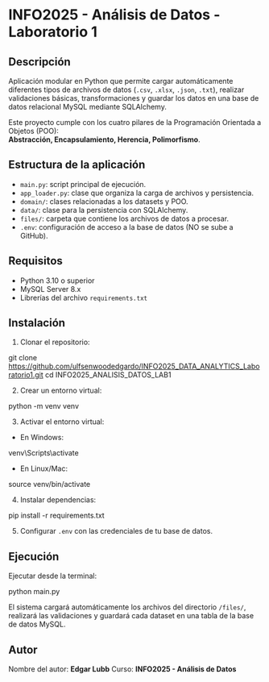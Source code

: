 # INFO2025 - Análisis de Datos - Laboratorio 1

## Descripción

Aplicación modular en Python que permite cargar automáticamente diferentes tipos de archivos de datos (`.csv`, `.xlsx`, `.json`, `.txt`), realizar validaciones básicas, transformaciones y guardar los datos en una base de datos relacional MySQL mediante SQLAlchemy.

Este proyecto cumple con los cuatro pilares de la Programación Orientada a Objetos (POO):  
**Abstracción, Encapsulamiento, Herencia, Polimorfismo**.

## Estructura de la aplicación

- `main.py`: script principal de ejecución.
- `app_loader.py`: clase que organiza la carga de archivos y persistencia.
- `domain/`: clases relacionadas a los datasets y POO.
- `data/`: clase para la persistencia con SQLAlchemy.
- `files/`: carpeta que contiene los archivos de datos a procesar.
- `.env`: configuración de acceso a la base de datos (NO se sube a GitHub).

## Requisitos

- Python 3.10 o superior
- MySQL Server 8.x
- Librerías del archivo `requirements.txt`

## Instalación

1. Clonar el repositorio:

git clone https://github.com/ulfsenwoodedgardo/INFO2025_DATA_ANALYTICS_Laboratorio1.git
cd INFO2025_ANALISIS_DATOS_LAB1

2. Crear un entorno virtual:

python -m venv venv

3. Activar el entorno virtual:

* En Windows:

venv\Scripts\activate

* En Linux/Mac:

source venv/bin/activate

4. Instalar dependencias:

pip install -r requirements.txt

5. Configurar `.env` con las credenciales de tu base de datos.

## Ejecución

Ejecutar desde la terminal:

python main.py

El sistema cargará automáticamente los archivos del directorio `/files/`, realizará las validaciones y guardará cada dataset en una tabla de la base de datos MySQL.

## Autor

Nombre del autor: **Edgar Lubb**
Curso: **INFO2025 - Análisis de Datos**

